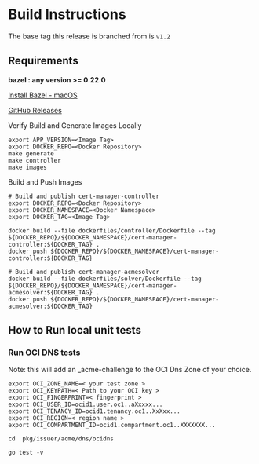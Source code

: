 # Build Instructions

The base tag this release is branched from is `v1.2`


## Requirements
**bazel : any version >= 0.22.0**

[Install Bazel - macOS](https://docs.bazel.build/versions/master/install-os-x.html)  

[GitHub Releases](https://github.com/bazelbuild/bazel/releases)  

Verify Build and Generate Images Locally 
 
```  
export APP_VERSION=<Image Tag>
export DOCKER_REPO=<Docker Repository>
make generate 
make controller 
make images  
```  

Build and Push Images

```
# Build and publish cert-manager-controller
export DOCKER_REPO=<Docker Repository>
export DOCKER_NAMESPACE=<Docker Namespace>
export DOCKER_TAG=<Image Tag>

docker build --file dockerfiles/controller/Dockerfile --tag ${DOCKER_REPO}/${DOCKER_NAMESPACE}/cert-manager-controller:${DOCKER_TAG} .
docker push ${DOCKER_REPO}/${DOCKER_NAMESPACE}/cert-manager-controller:${DOCKER_TAG}

# Build and publish cert-manager-acmesolver 
docker build --file dockerfiles/solver/Dockerfile --tag ${DOCKER_REPO}/${DOCKER_NAMESPACE}/cert-manager-acmesolver:${DOCKER_TAG} .
docker push ${DOCKER_REPO}/${DOCKER_NAMESPACE}/cert-manager-acmesolver:${DOCKER_TAG}
```

## How to Run local unit tests  

### Run OCI DNS tests
Note: this will add an _acme-challenge to the OCI Dns Zone of your choice. 

```
export OCI_ZONE_NAME=< your test zone >
export OCI_KEYPATH=< Path to your OCI key >
export OCI_FINGERPRINT=< fingerprint >
export OCI_USER_ID=ocid1.user.oc1..aXxxxx...
export OCI_TENANCY_ID=ocid1.tenancy.oc1..XxXxx...
export OCI_REGION=< region name >
export OCI_COMPARTMENT_ID=ocid1.compartment.oc1..XXXXXXX...

cd  pkg/issuer/acme/dns/ocidns

go test -v
```
